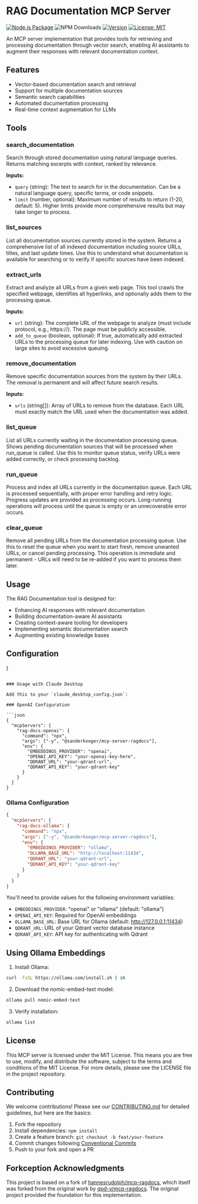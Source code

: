 # RAG Documentation MCP Server

[![Node.js Package](https://github.com/sanderkooger/mcp-server-ragdocs/actions/workflows/npm-publish.yml/badge.svg)](https://github.com/sanderkooger/mcp-server-ragdocs/actions/workflows/npm-publish.yml)
![NPM Downloads](https://img.shields.io/npm/dy/%40sanderkooger%2Fmcp-server-ragdocs)
[![Version](https://img.shields.io/npm/v/@sanderkooger/mcp-server-ragdocs)](https://npmjs.com/package/@sanderkooger/mcp-server-ragdocs)
[![License: MIT](https://img.shields.io/badge/License-MIT-yellow.svg)](https://opensource.org/licenses/MIT)

An MCP server implementation that provides tools for retrieving and processing documentation through vector search, enabling AI assistants to augment their responses with relevant documentation context.

## Features

- Vector-based documentation search and retrieval
- Support for multiple documentation sources
- Semantic search capabilities
- Automated documentation processing
- Real-time context augmentation for LLMs

## Tools

### search_documentation

Search through stored documentation using natural language queries. Returns matching excerpts with context, ranked by relevance.

**Inputs:**

- `query` (string): The text to search for in the documentation. Can be a natural language query, specific terms, or code snippets.
- `limit` (number, optional): Maximum number of results to return (1-20, default: 5). Higher limits provide more comprehensive results but may take longer to process.

### list_sources

List all documentation sources currently stored in the system. Returns a comprehensive list of all indexed documentation including source URLs, titles, and last update times. Use this to understand what documentation is available for searching or to verify if specific sources have been indexed.

### extract_urls

Extract and analyze all URLs from a given web page. This tool crawls the specified webpage, identifies all hyperlinks, and optionally adds them to the processing queue.

**Inputs:**

- `url` (string): The complete URL of the webpage to analyze (must include protocol, e.g., https://). The page must be publicly accessible.
- `add_to_queue` (boolean, optional): If true, automatically add extracted URLs to the processing queue for later indexing. Use with caution on large sites to avoid excessive queuing.

### remove_documentation

Remove specific documentation sources from the system by their URLs. The removal is permanent and will affect future search results.

**Inputs:**

- `urls` (string[]): Array of URLs to remove from the database. Each URL must exactly match the URL used when the documentation was added.

### list_queue

List all URLs currently waiting in the documentation processing queue. Shows pending documentation sources that will be processed when run_queue is called. Use this to monitor queue status, verify URLs were added correctly, or check processing backlog.

### run_queue

Process and index all URLs currently in the documentation queue. Each URL is processed sequentially, with proper error handling and retry logic. Progress updates are provided as processing occurs. Long-running operations will process until the queue is empty or an unrecoverable error occurs.

### clear_queue

Remove all pending URLs from the documentation processing queue. Use this to reset the queue when you want to start fresh, remove unwanted URLs, or cancel pending processing. This operation is immediate and permanent - URLs will need to be re-added if you want to process them later.

## Usage

The RAG Documentation tool is designed for:

- Enhancing AI responses with relevant documentation
- Building documentation-aware AI assistants
- Creating context-aware tooling for developers
- Implementing semantic documentation search
- Augmenting existing knowledge bases

## Configuration

}

````

### Usage with Claude Desktop

Add this to your `claude_desktop_config.json`:

### OpenAI Configuration

```json
{
  "mcpServers": {
    "rag-docs-openai": {
      "command": "npx",
      "args": ["-y", "@sanderkooger/mcp-server-ragdocs"],
      "env": {
        "EMBEDDINGS_PROVIDER": "openai",
        "OPENAI_API_KEY": "your-openai-key-here",
        "QDRANT_URL": "your-qdrant-url",
        "QDRANT_API_KEY": "your-qdrant-key"
      }
    }
  }
}
````

### Ollama Configuration

```json
{
  "mcpServers": {
    "rag-docs-ollama": {
      "command": "npx",
      "args": ["-y", "@sanderkooger/mcp-server-ragdocs"],
      "env": {
        "EMBEDDINGS_PROVIDER": "ollama",
        "OLLAMA_BASE_URL": "http://localhost:11434",
        "QDRANT_URL": "your-qdrant-url",
        "QDRANT_API_KEY": "your-qdrant-key"
      }
    }
  }
}
```

You'll need to provide values for the following environment variables:

- `EMBEDDINGS_PROVIDER`: "openai" or "ollama" (default: "ollama")
- `OPENAI_API_KEY`: Required for OpenAI embeddings
- `OLLAMA_BASE_URL`: Base URL for Ollama (default: http://127.0.0.1:11434)
- `QDRANT_URL`: URL of your Qdrant vector database instance
- `QDRANT_API_KEY`: API key for authenticating with Qdrant

## Using Ollama Embeddings

1. Install Ollama:

```bash
curl -fsSL https://ollama.com/install.sh | sh
```

2. Download the nomic-embed-text model:

```bash
ollama pull nomic-embed-text
```

3. Verify installation:

```bash
ollama list
```

## License

This MCP server is licensed under the MIT License. This means you are free to use, modify, and distribute the software, subject to the terms and conditions of the MIT License. For more details, please see the LICENSE file in the project repository.

## Contributing

We welcome contributions! Please see our [CONTRIBUTING.md](CONTRIBUTING.md) for detailed guidelines, but here are the basics:

1. Fork the repository
2. Install dependencies: `npm install`
3. Create a feature branch: `git checkout -b feat/your-feature`
4. Commit changes following [Conventional Commits](https://www.conventionalcommits.org)
5. Push to your fork and open a PR

## Forkception Acknowledgments

This project is based on a fork of [hannesrudolph/mcp-ragdocs](https://github.com/hannesrudolph/mcp-ragdocs), which itself was forked from the original work by [qpd-v/mcp-ragdocs](https://github.com/qpd-v/mcp-ragdocs). The original project provided the foundation for this implementation.
